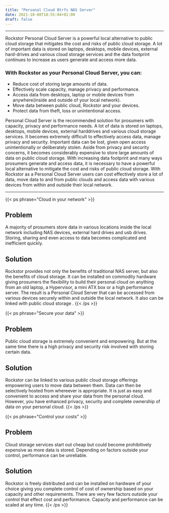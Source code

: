```yaml
---
title: "Personal Cloud Btrfs NAS Server"
date: 2021-10-08T18:55:04+01:00
draft: false
---
```

---
Rockstor Personal Cloud Server is a powerful local alternative to public cloud storage that mitigates the cost and risks of public cloud storage.
A lot of important data is stored on laptops, desktops, mobile devices, external hard-drives and various cloud storage services and the data footprint continues to increase as users generate and access more data.

### With Rockstor as your **Personal Cloud Server**, you can:

- Reduce cost of storing large amounts of data.
- Effectively scale capacity, manage privacy and performance.
- Access data from desktops, laptop or mobile devices from anywhere(inside and outside of your local network).
- Move data between public cloud, Rockstor and your devices.
- Protect data from theft, loss or unintentional access.

<!--more-->

Personal Cloud Server is the recommended solution for prosumers with capacity, privacy and performance needs.
A lot of data is stored on laptops, desktops, mobile devices, external harddrives and various cloud storage services.
It becomes extremely difficult to effectively access data, manage privacy and security.
Important data can be lost, given open access unintentionally or deliberately stolen.
Aside from privacy and security concerns, it becomes considerably expensive to store large amounts of data on public cloud storage.
With increasing data footprint and many ways prosumers generate and access data, it is necessary to have a powerful local alternative to mitigate the cost and risks of public cloud storage.
With Rockstor as a Personal Cloud Server users can cost effectively store a lot of data, move data to and from public clouds and access data with various devices from within and outside their local network.

---

{{< ps phrase="Cloud in your network" >}}
## Problem
A majority of prosumers store data in various locations inside the local network including NAS devices, external hard drives and usb drives.
Storing, sharing and even access to data becomes complicated and inefficient quickly.

## Solution
Rockstor provides not only the benefits of traditional NAS server, but also the benefits of cloud storage.
It can be installed on commodity hardware giving prosumers the flexibility to build their personal cloud on anything from an old laptop, a Hypervisor, a mini ATX box or a high performance server.
The result is a Personal Cloud Server that can be accessed from various devices securely within and outside the local network.
It also can be linked with public cloud storage .
{{< /ps >}}

{{< ps phrase="Secure your data" >}}
## Problem
Public cloud storage is extremely convenient and empowering.
But at the same time there is a high privacy and security risk involved with storing certain data. 

## Solution
Rockstor can be linked to various public cloud storage offerings empowering users to move data between them.
Data can then be selectively hosted from whereever is appropriate.
It is just as easy and convenient to access and share your data from the personal cloud.
However, you have enhanced privacy, security and complete ownership of data on your personal cloud. 
{{< /ps >}}

{{< ps phrase="Control your costs" >}}
## Problem
Cloud storage services start out cheap but could become prohibitively expensive as more data is stored.
Depending on factors outside your control, performance can be unreliable. 

## Solution
Rockstor is freely distributed and can be installed on hardware of your choice giving you complete control of cost of ownership based on your capacity and other requirements.
There are very few factors outside your control that effect cost and performance.
Capacity and performance can be scaled at any time.
{{< /ps >}}
